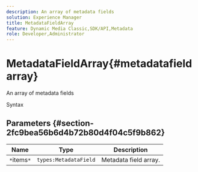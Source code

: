 ```yaml
---
description: An array of metadata fields
solution: Experience Manager
title: MetadataFieldArray
feature: Dynamic Media Classic,SDK/API,Metadata
role: Developer,Administrator
---
```


# MetadataFieldArray{#metadatafieldarray}

An array of metadata fields

 Syntax 

## Parameters {#section-2fc9bea56b6d4b72b80d4f04c5f9b862}

|  Name  | Type  | Description  |
|---|---|---|
|  `*`items`*`  | `types:MetadataField`  | Metadata field array.  |

